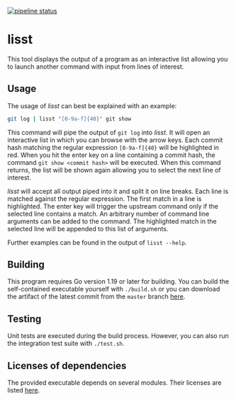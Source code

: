 [![pipeline status](https://gitlab.mpcdf.mpg.de/tmelson/lisst/badges/master/pipeline.svg)](https://gitlab.mpcdf.mpg.de/tmelson/lisst/-/commits/master)

# lisst

This tool displays the output of a program as an interactive list allowing you to launch another command with input from lines of interest.

## Usage

The usage of *lisst* can best be explained with an example:

```bash
git log | lisst "[0-9a-f]{40}" git show
```

This command will pipe the output of `git log` into *lisst*. It will open an interactive list in which you can browse with the arrow keys.
Each commit hash matching the regular expression `[0-9a-f]{40}` will be highlighted in red. When you hit the enter key on a line containing
a commit hash, the command `git show <commit hash>` will be executed. When this command returns, the list will be shown again allowing you
to select the next line of interest.

*lisst* will accept all output piped into it and split it on line breaks. Each line is matched against the regular expression.
The first match in a line is highlighted. The enter key will trigger the upstream command only if the selected line contains a match.
An arbitrary number of command line arguments can be added to the command. The highlighted match in the selected line will be appended
to this list of arguments.

Further examples can be found in the output of `lisst --help`.

## Building

This program requires Go version 1.19 or later for building. You can build the self-contained executable yourself with `./build.sh`
or you can download the artifact of the latest commit from the `master` branch [here](https://gitlab.mpcdf.mpg.de/tmelson/lisst/-/jobs/artifacts/master/raw/lisst?job=build).

## Testing

Unit tests are executed during the build process. However, you can also run the integration test suite with `./test.sh`.

## Licenses of dependencies

The provided executable depends on several modules. Their licenses are listed [here](LICENSES_DEPENDENCIES.md).
